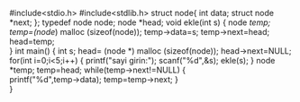 #include<stdio.h>
#include<stdlib.h>
struct node{
	int data;
	struct node *next;
};
	typedef node node;
	node *head;
void ekle(int s)
{
	node *temp;
	temp=(node*) malloc (sizeof(node));
	temp->data=s;
	temp->next=head;
	head=temp;	
}
int main()
{
	int s;
	head= (node *) malloc (sizeof(node));
	head->next=NULL;
	for(int i=0;i<5;i++)
	{
		printf("sayi girin:");
		scanf("%d",&s);
		ekle(s);
	}
	node *temp;
	temp=head;
	while(temp->next!=NULL)
	{	
		printf("%d",temp->data);
		temp=temp->next;
	}	
}
